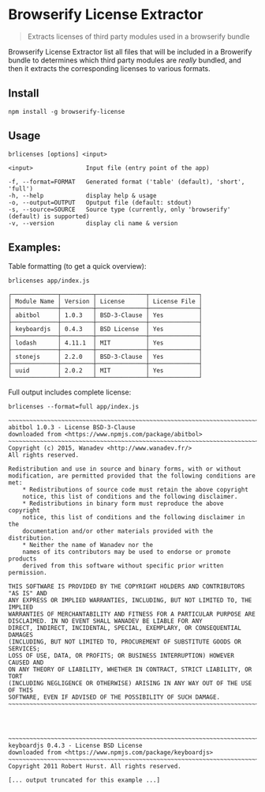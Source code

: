 # Browserify License Extractor

> Extracts licenses of third party modules used in a browserify bundle

Browserify License Extractor list all files that will be included in
a Browerify bundle to determines which third party modules are *really*
bundled, and then it extracts the corresponding licenses to various formats.

## Install

    npm install -g browserify-license


## Usage

    brlicenses [options] <input>

    <input>               Input file (entry point of the app)

    -f, --format=FORMAT   Generated format ('table' (default), 'short', 'full')
    -h, --help            display help & usage
    -o, --output=OUTPUT   Oputput file (default: stdout)
    -s, --source=SOURCE   Source type (currently, only 'browserify' (default) is supported)
    -v, --version         display cli name & version


## Examples:

Table formatting (to get a quick overview):

    brlicenses app/index.js

    ┌─────────────┬─────────┬──────────────┬──────────────┐
    │ Module Name │ Version │ License      │ License File │
    ├─────────────┼─────────┼──────────────┼──────────────┤
    │ abitbol     │ 1.0.3   │ BSD-3-Clause │ Yes          │
    ├─────────────┼─────────┼──────────────┼──────────────┤
    │ keyboardjs  │ 0.4.3   │ BSD License  │ Yes          │
    ├─────────────┼─────────┼──────────────┼──────────────┤
    │ lodash      │ 4.11.1  │ MIT          │ Yes          │
    ├─────────────┼─────────┼──────────────┼──────────────┤
    │ stonejs     │ 2.2.0   │ BSD-3-Clause │ Yes          │
    ├─────────────┼─────────┼──────────────┼──────────────┤
    │ uuid        │ 2.0.2   │ MIT          │ Yes          │
    └─────────────┴─────────┴──────────────┴──────────────┘

Full output includes complete license:

    brlicenses --format=full app/index.js

    ~~~~~~~~~~~~~~~~~~~~~~~~~~~~~~~~~~~~~~~~~~~~~~~~~~~~~~~~~~~~~~~~~~~~~~~~~~~~~~~~
    abitbol 1.0.3 - License BSD-3-Clause
    downloaded from <https://www.npmjs.com/package/abitbol>
    ~~~~~~~~~~~~~~~~~~~~~~~~~~~~~~~~~~~~~~~~~~~~~~~~~~~~~~~~~~~~~~~~~~~~~~~~~~~~~~~~
    Copyright (c) 2015, Wanadev <http://www.wanadev.fr/>
    All rights reserved.

    Redistribution and use in source and binary forms, with or without
    modification, are permitted provided that the following conditions are met:
        * Redistributions of source code must retain the above copyright
        notice, this list of conditions and the following disclaimer.
        * Redistributions in binary form must reproduce the above copyright
        notice, this list of conditions and the following disclaimer in the
        documentation and/or other materials provided with the distribution.
        * Neither the name of Wanadev nor the
        names of its contributors may be used to endorse or promote products
        derived from this software without specific prior written permission.

    THIS SOFTWARE IS PROVIDED BY THE COPYRIGHT HOLDERS AND CONTRIBUTORS "AS IS" AND
    ANY EXPRESS OR IMPLIED WARRANTIES, INCLUDING, BUT NOT LIMITED TO, THE IMPLIED
    WARRANTIES OF MERCHANTABILITY AND FITNESS FOR A PARTICULAR PURPOSE ARE
    DISCLAIMED. IN NO EVENT SHALL WANADEV BE LIABLE FOR ANY
    DIRECT, INDIRECT, INCIDENTAL, SPECIAL, EXEMPLARY, OR CONSEQUENTIAL DAMAGES
    (INCLUDING, BUT NOT LIMITED TO, PROCUREMENT OF SUBSTITUTE GOODS OR SERVICES;
    LOSS OF USE, DATA, OR PROFITS; OR BUSINESS INTERRUPTION) HOWEVER CAUSED AND
    ON ANY THEORY OF LIABILITY, WHETHER IN CONTRACT, STRICT LIABILITY, OR TORT
    (INCLUDING NEGLIGENCE OR OTHERWISE) ARISING IN ANY WAY OUT OF THE USE OF THIS
    SOFTWARE, EVEN IF ADVISED OF THE POSSIBILITY OF SUCH DAMAGE.
    ~~~~~~~~~~~~~~~~~~~~~~~~~~~~~~~~~~~~~~~~~~~~~~~~~~~~~~~~~~~~~~~~~~~~~~~~~~~~~~~~




    ~~~~~~~~~~~~~~~~~~~~~~~~~~~~~~~~~~~~~~~~~~~~~~~~~~~~~~~~~~~~~~~~~~~~~~~~~~~~~~~~
    keyboardjs 0.4.3 - License BSD License
    downloaded from <https://www.npmjs.com/package/keyboardjs>
    ~~~~~~~~~~~~~~~~~~~~~~~~~~~~~~~~~~~~~~~~~~~~~~~~~~~~~~~~~~~~~~~~~~~~~~~~~~~~~~~~
    Copyright 2011 Robert Hurst. All rights reserved.

    [... output truncated for this example ...]

